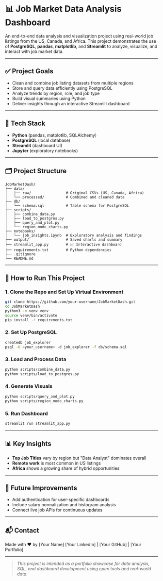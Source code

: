 # 📊 Job Market Data Analysis Dashboard

An end-to-end data analysis and visualization project using real-world job listings from the US, Canada, and Africa. This project demonstrates the use of **PostgreSQL**, **pandas**, **matplotlib**, and **Streamlit** to analyze, visualize, and interact with job market data.

---

## ✅ Project Goals

* Clean and combine job listing datasets from multiple regions
* Store and query data efficiently using PostgreSQL
* Analyze trends by region, role, and job type
* Build visual summaries using Python
* Deliver insights through an interactive Streamlit dashboard

---

## 🧱 Tech Stack

* **Python** (pandas, matplotlib, SQLAlchemy)
* **PostgreSQL** (local database)
* **Streamlit** (dashboard UI)
* **Jupyter** (exploratory notebooks)

---

## 🗂️ Project Structure

```
JobMarketDash/
├── data/
│   ├── raw/                # Original CSVs (US, Canada, Africa)
│   └── processed/          # Combined and cleaned data
├── db/
│   └── schema.sql          # Table schema for PostgreSQL
├── scripts/
│   ├── combine_data.py
│   ├── load_to_postgres.py
│   ├── query_and_plot.py
│   └── region_mode_charts.py
├── notebooks/
│   └── job_insights.ipynb  # Exploratory analysis and findings
├── output/                 # Saved charts and summary
├── streamlit_app.py        # 📈 Interactive dashboard
├── requirements.txt        # Python dependencies
├── .gitignore
└── README.md
```

---

## 🚀 How to Run This Project

### 1. Clone the Repo and Set Up Virtual Environment

```bash
git clone https://github.com/your-username/JobMarketDash.git
cd JobMarketDash
python3 -m venv venv
source venv/bin/activate
pip install -r requirements.txt
```

### 2. Set Up PostgreSQL

```bash
createdb job_explorer
psql -U <your_username> -d job_explorer -f db/schema.sql
```

### 3. Load and Process Data

```bash
python scripts/combine_data.py
python scripts/load_to_postgres.py
```

### 4. Generate Visuals

```bash
python scripts/query_and_plot.py
python scripts/region_mode_charts.py
```

### 5. Run Dashboard

```bash
streamlit run streamlit_app.py
```

---

## 📊 Key Insights

* **Top Job Titles** vary by region but "Data Analyst" dominates overall
* **Remote work** is most common in US listings
* **Africa** shows a growing share of hybrid opportunities

---

## 📌 Future Improvements

* Add authentication for user-specific dashboards
* Include salary normalization and histogram analysis
* Connect live job APIs for continuous updates

---

## 📬 Contact

Made with ❤️ by \[Your Name]
\[Your LinkedIn] | \[Your GitHub] | \[Your Portfolio]

---

> *This project is intended as a portfolio showcase for data analysis, SQL, and dashboard development using open tools and real-world data.*

